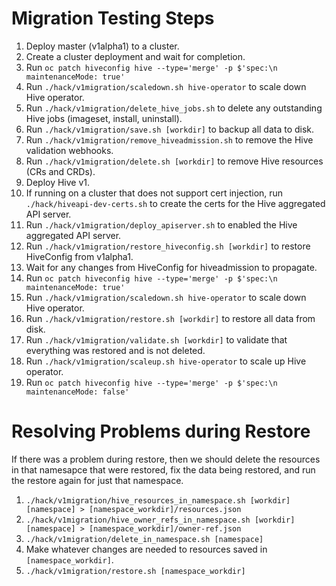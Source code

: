 # Migration Testing Steps

  1. Deploy master (v1alpha1) to a cluster.
  1. Create a cluster deployment and wait for completion.
  1. Run `oc patch hiveconfig hive --type='merge' -p $'spec:\n maintenanceMode: true'`
  1. Run `./hack/v1migration/scaledown.sh hive-operator` to scale down Hive operator.
  1. Run `./hack/v1migration/delete_hive_jobs.sh` to delete any outstanding Hive jobs (imageset, install, uninstall).
  1. Run `./hack/v1migration/save.sh [workdir]` to backup all data to disk.
  1. Run `./hack/v1migration/remove_hiveadmission.sh` to remove the Hive validation webhooks.
  1. Run `./hack/v1migration/delete.sh [workdir]` to remove Hive resources (CRs and CRDs).
  1. Deploy Hive v1.
  1. If running on a cluster that does not support cert injection, run `./hack/hiveapi-dev-certs.sh` to create the certs for the Hive aggregated API server.
  1. Run `./hack/v1migration/deploy_apiserver.sh` to enabled the Hive aggregated API server.
  1. Run `./hack/v1migration/restore_hiveconfig.sh [workdir]` to restore HiveConfig from v1alpha1.
  1. Wait for any changes from HiveConfig for hiveadmission to propagate.
  1. Run `oc patch hiveconfig hive --type='merge' -p $'spec:\n maintenanceMode: true'`
  1. Run `./hack/v1migration/scaledown.sh hive-operator` to scale down Hive operator.
  1. Run `./hack/v1migration/restore.sh [workdir]` to restore all data from disk.
  1. Run `./hack/v1migration/validate.sh [workdir]` to validate that everything was restored and is not deleted.
  1. Run `./hack/v1migration/scaleup.sh hive-operator` to scale up Hive operator.
  1. Run `oc patch hiveconfig hive --type='merge' -p $'spec:\n maintenanceMode: false'`


# Resolving Problems during Restore

If there was a problem during restore, then we should delete the resources in that namesapce
that were restored, fix the data being restored, and run the restore again for just that namespace.

  1. `./hack/v1migration/hive_resources_in_namespace.sh [workdir] [namespace] > [namespace_workdir]/resources.json`
  1. `./hack/v1migration/hive_owner_refs_in_namespace.sh [workdir] [namespace] > [namespace_workdir]/owner-ref.json`
  1. `./hack/v1migration/delete_in_namespace.sh [namespace]`
  1. Make whatever changes are needed to resources saved in `[namespace_workdir]`.
  1. `./hack/v1migration/restore.sh [namespace_workdir]`
